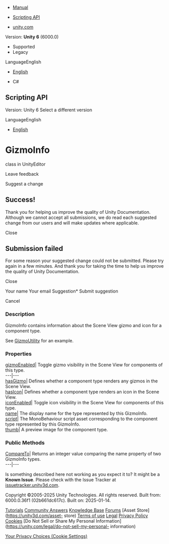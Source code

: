 [ ]()

  * [Manual](../Manual/index.html)
  * [Scripting API](../ScriptReference/index.html)

  * [unity.com](https://unity.com/)

Version: **Unity 6** (6000.0)

  * Supported
  * Legacy

LanguageEnglish

  * [English]()

  * C#

[ ](https://docs.unity3d.com)

## Scripting API

Version: Unity 6 Select a different version

LanguageEnglish

  * [English]()

# GizmoInfo

class in UnityEditor

Leave feedback

Suggest a change

## Success!

Thank you for helping us improve the quality of Unity Documentation. Although
we cannot accept all submissions, we do read each suggested change from our
users and will make updates where applicable.

Close

## Submission failed

For some reason your suggested change could not be submitted. Please <a>try
again</a> in a few minutes. And thank you for taking the time to help us
improve the quality of Unity Documentation.

Close

Your name Your email Suggestion* Submit suggestion

Cancel

[ ]()

### Description

GizmoInfo contains information about the Scene View gizmo and icon for a
component type.

See [GizmoUtility](GizmoUtility.html) for an example.

### Properties

[gizmoEnabled](GizmoInfo-gizmoEnabled.html)| Toggle gizmo visibility in the
Scene View for components of this type.  
---|---  
[hasGizmo](GizmoInfo-hasGizmo.html)| Defines whether a component type renders
any gizmos in the Scene View.  
[hasIcon](GizmoInfo-hasIcon.html)| Defines whether a component type renders an
icon in the Scene View.  
[iconEnabled](GizmoInfo-iconEnabled.html)| Toggle icon visibility in the Scene
View for components of this type.  
[name](GizmoInfo-name.html)| The display name for the type represented by this
GizmoInfo.  
[script](GizmoInfo-script.html)| The MonoBehaviour script asset corresponding
to the component type represented by this GizmoInfo.  
[thumb](GizmoInfo-thumb.html)| A preview image for the component type.  
  
### Public Methods

[CompareTo](GizmoInfo.CompareTo.html)| Returns an integer value comparing the
name property of two GizmoInfo types.  
---|---  
  
Is something described here not working as you expect it to? It might be a
**Known Issue**. Please check with the Issue Tracker at
[issuetracker.unity3d.com](https://issuetracker.unity3d.com).

Copyright ©2005-2025 Unity Technologies. All rights reserved. Built from:
6000.0.36f1 (02b661dc617c). Built on: 2025-01-14.

[Tutorials](https://unity3d.com/learn) [Community
Answers](https://answers.unity3d.com) [Knowledge
Base](https://support.unity3d.com/hc/en-us)
[Forums](https://forum.unity3d.com) [Asset Store](https://unity3d.com/asset-
store) [Terms of use](https://docs.unity3d.com/Manual/TermsOfUse.html)
[Legal](https://unity.com/legal) [Privacy
Policy](https://unity.com/legal/privacy-policy)
[Cookies](https://unity.com/legal/cookie-policy) [Do Not Sell or Share My
Personal Information](https://unity.com/legal/do-not-sell-my-personal-
information)

[Your Privacy Choices (Cookie Settings)](javascript:void\(0\);)


